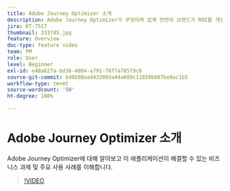 ```yaml
---
title: Adobe Journey Optimizer 소개
description: Adobe Journey Optimizer가 무엇이며 업계 전반의 브랜드가 ROI를 개선하고 주요 마케팅 과제를 해결하는 데 어떻게 도움이 되었는지 알아봅니다.
jira: KT-7517
thumbnail: 333745.jpg
feature: Overview
doc-type: feature video
team: PM
role: User
level: Beginner
exl-id: e48a627a-bd36-4084-a791-78f7a78579c6
source-git-commit: bd0b08ead432093a44a689c11859bb87be0ac1b5
workflow-type: tm+mt
source-wordcount: '50'
ht-degree: 100%

---
```


# Adobe Journey Optimizer 소개

Adobe Journey Optimizer에 대해 알아보고 이 애플리케이션이 해결할 수 있는 비즈니스 과제 및 주요 사용 사례를 이해합니다.

>[!VIDEO](https://video.tv.adobe.com/v/333745?quality=12&learn=on)

